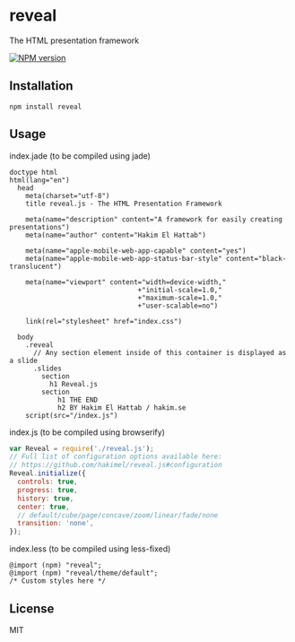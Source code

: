 # reveal

The HTML presentation framework

[![NPM version](https://badge.fury.io/js/reveal.png)](http://badge.fury.io/js/reveal)

## Installation

    npm install reveal

## Usage

index.jade (to be compiled using jade)

```jade
doctype html
html(lang="en")
  head
    meta(charset="utf-8")
    title reveal.js - The HTML Presentation Framework

    meta(name="description" content="A framework for easily creating presentations")
    meta(name="author" content="Hakim El Hattab")

    meta(name="apple-mobile-web-app-capable" content="yes")
    meta(name="apple-mobile-web-app-status-bar-style" content="black-translucent")

    meta(name="viewport" content="width=device-width,"
                                +"initial-scale=1.0,"
                                +"maximum-scale=1.0,"
                                +"user-scalable=no")

    link(rel="stylesheet" href="index.css")

  body
    .reveal
      // Any section element inside of this container is displayed as a slide
      .slides
        section
          h1 Reveal.js
        section
            h1 THE END
            h2 BY Hakim El Hattab / hakim.se
    script(src="/index.js")
```

index.js (to be compiled using browserify)

```js
var Reveal = require('./reveal.js');
// Full list of configuration options available here:
// https://github.com/hakimel/reveal.js#configuration
Reveal.initialize({
  controls: true,
  progress: true,
  history: true,
  center: true,
  // default/cube/page/concave/zoom/linear/fade/none
  transition: 'none',
});
```

index.less (to be compiled using less-fixed)

```less
@import (npm) "reveal";
@import (npm) "reveal/theme/default";
/* Custom styles here */
```


## License

  MIT